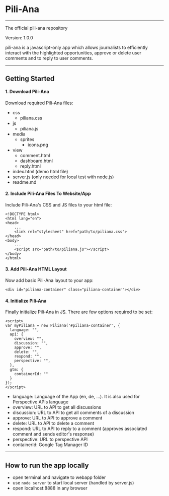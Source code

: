 # Pili-Ana
----------
The official pili-ana repository

Version: 1.0.0

pili-ana is a javascript-only app which allows journalists to efficiently interact
with the highlighted opportunities, approve or delete user comments and
to reply to user comments.

----------

## Getting Started
#### 1. Download Pili-Ana
Download required Pili-Ana files:
- css
  - piliana.css
- js
  - piliana.js
- media
  - sprites
    - icons.png
- view
  - comment.html
  - dashboard.html
  - reply.html
- index.html (demo html file)
- server.js (only needed for local test with node.js)
- readme.md

#### 2. Include Pili-Ana Files To Website/App
Include Pili-Ana's CSS and JS files to your html file:
```
<!DOCTYPE html>
<html lang="en">
<head>
    ...
    <link rel="stylesheet" href="path/to/piliana.css">
</head>
<body>
    ...
    <script src="path/to/piliana.js"></script>
</body>
</html>
```

#### 3. Add Pili-Ana HTML Layout
Now add basic Pili-Ana layout to your app:
```
<div id="piliana-container" class="piliana-container"></div>
```

#### 4. Initialize Pili-Ana
Finally initialize Pili-Ana in JS. There are few options required to be set:
```
<script>
var myPiliana = new Piliana('#piliana-container', {
  language: "",
  api: {
    overview: "",
    discussion: "",
    approve: "",
    delete: "",
    respond: "",
    perspective: "",
  },
  gtm: {
    containerId: ""
  }
});
</script>
```

- language:    Language of the App (en, de, ...). It is also used for Perspective APIs language
- overview:    URL to API to get all discussions
- discussion:  URL to API to get all comments of a discussion
- approve:     URL to API to approve a comment
- delete:      URL to API to delete a comment
- respond:     URL to API to reply to a comment (approves associated comment and sends editor's response)
- perspective: URL to perspective API
- containerId: Google Tag Manager ID

----------

## How to run the app locally
- open terminal and navigate to webapp folder
- use ``` node server ``` to start local server (handled by server.js)
- open localhost:8888 in any browser

